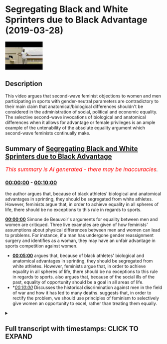 # Segregating Black and White Sprinters due to Black Advantage (2019-03-28)

![alt Segregating Black and White Sprinters due to Black Advantage](QAL5-zWYIz0.jpg "Segregating Black and White Sprinters due to Black Advantage")

## Description

This video argues that second-wave feminist objections to women and men participating in sports with gender-neutral parameters are contradictory to their main claim that anatomical/biological differences shouldn't be considered in the administration of social, political and economic equality. The selective second-wave invocations of biological and anatomical differences when it allows for advantage or female privileges is an ample example of the untenability of the absolute equality argument which second-wave feminists continually make.

## Summary of [Segregating Black and White Sprinters due to Black Advantage](https://www.youtube.com/watch?v=QAL5-zWYIz0)


*<span style="color:red; font-size:125%">This summary is AI generated - there may be inaccuracies</span>. [](/)*

### [00:00:00](https://www.youtube.com/watch?v=QAL5-zWYIz0&t=0) - [00:10:00](https://www.youtube.com/watch?v=QAL5-zWYIz0&t=600)

 the author argues that, because of black athletes' biological and anatomical advantages in sprinting, they should be segregated from white athletes. However, feminists argue that, in order to achieve equality in all spheres of life, there should be no exceptions to this rule in regards to sports.

**[00:00:00](https://www.youtube.com/watch?v=QAL5-zWYIz0&t=0)**  Simone de Beauvoir's arguments for equality between men and women are critiqued. Three live examples are given of how feminists' assumptions about physical differences between men and women can lead to problems. For instance, if a man has undergone gender reassignment surgery and identifies as a woman, they may have an unfair advantage in sports competition against women.
* **[00:05:00](https://www.youtube.com/watch?v=QAL5-zWYIz0&t=300)** argues that, because of black athletes' biological and anatomical advantages in sprinting, they should be segregated from white athletes. However, feminists argue that, in order to achieve equality in all spheres of life, there should be no exceptions to this rule in regards to sports. also argues that, because of the social ills of the past, equality of opportunity should be a goal in all areas of life.
* **[00:10:00](https://www.youtube.com/watch?v=QAL5-zWYIz0&t=600)* Discusses the historical discrimination against men in the field of war and how it has led to many deaths. suggests that, in order to rectify the problem, we should use principles of feminism to selectively give women an opportunity to excel, rather than treating them equally.

<details><summary><h2>Full transcript with timestamps: CLICK TO EXPAND</h2></summary>

[0:00:00](https://youtu.be/QAL5-zWYIz0?t=0) in examining especially second-wave  
[0:00:03](https://youtu.be/QAL5-zWYIz0?t=3) feminist ik discourse is clear the  
[0:00:06](https://youtu.be/QAL5-zWYIz0?t=6) premises the premises there are physical  
[0:00:10](https://youtu.be/QAL5-zWYIz0?t=10) differences Simone de Beauvoir makes  
[0:00:13](https://youtu.be/QAL5-zWYIz0?t=13) that candidly clear there are physical  
[0:00:16](https://youtu.be/QAL5-zWYIz0?t=16) differences between men and women we  
[0:00:17](https://youtu.be/QAL5-zWYIz0?t=17) know them we're not ignorant to them  
[0:00:21](https://youtu.be/QAL5-zWYIz0?t=21) she even mentions emotional differences  
[0:00:24](https://youtu.be/QAL5-zWYIz0?t=24) in her book the second sex and her  
[0:00:27](https://youtu.be/QAL5-zWYIz0?t=27) chapter on biology she says even  
[0:00:29](https://youtu.be/QAL5-zWYIz0?t=29) biological differences anatomical  
[0:00:31](https://youtu.be/QAL5-zWYIz0?t=31) differences physiological differences  
[0:00:33](https://youtu.be/QAL5-zWYIz0?t=33) psychological differences emotional  
[0:00:35](https://youtu.be/QAL5-zWYIz0?t=35) differences but the argument goes as  
[0:00:37](https://youtu.be/QAL5-zWYIz0?t=37) follows despite those differences there  
[0:00:40](https://youtu.be/QAL5-zWYIz0?t=40) should be equality does that make sense  
[0:00:44](https://youtu.be/QAL5-zWYIz0?t=44) so far so if a second-rate feminist  
[0:00:46](https://youtu.be/QAL5-zWYIz0?t=46) would say despite those differences  
[0:00:50](https://youtu.be/QAL5-zWYIz0?t=50) there should be equality afforded  
[0:00:53](https://youtu.be/QAL5-zWYIz0?t=53) what kind of equality political equality  
[0:00:55](https://youtu.be/QAL5-zWYIz0?t=55) social equality economic equality this  
[0:01:01](https://youtu.be/QAL5-zWYIz0?t=61) is pretty much in a nutshell what the  
[0:01:04](https://youtu.be/QAL5-zWYIz0?t=64) argument is now obviously one could  
[0:01:06](https://youtu.be/QAL5-zWYIz0?t=66) justifiably ask what's the proof of that  
[0:01:09](https://youtu.be/QAL5-zWYIz0?t=69) what's the evidence for that why should  
[0:01:12](https://youtu.be/QAL5-zWYIz0?t=72) that be the case how's that entailment  
[0:01:15](https://youtu.be/QAL5-zWYIz0?t=75) made from first principles Rousseff  
[0:01:19](https://youtu.be/QAL5-zWYIz0?t=79) supports how can you justify that  
[0:01:23](https://youtu.be/QAL5-zWYIz0?t=83) and that's really not a question that  
[0:01:26](https://youtu.be/QAL5-zWYIz0?t=86) there is any answer to frankly well that  
[0:01:28](https://youtu.be/QAL5-zWYIz0?t=88) there is any formula given for us on how  
[0:01:31](https://youtu.be/QAL5-zWYIz0?t=91) to answer those questions however and  
[0:01:36](https://youtu.be/QAL5-zWYIz0?t=96) this is moving on now to the second part  
[0:01:38](https://youtu.be/QAL5-zWYIz0?t=98) of the lecture which are to spend a  
[0:01:39](https://youtu.be/QAL5-zWYIz0?t=99) little bit of time on are we consistent  
[0:01:45](https://youtu.be/QAL5-zWYIz0?t=105) or are feminists consistent in  
[0:01:49](https://youtu.be/QAL5-zWYIz0?t=109) particular second where families are  
[0:01:50](https://youtu.be/QAL5-zWYIz0?t=110) they consistent in the application of  
[0:01:54](https://youtu.be/QAL5-zWYIz0?t=114) those principles now there are three  
[0:01:57](https://youtu.be/QAL5-zWYIz0?t=117) things three live examples I want to  
[0:02:00](https://youtu.be/QAL5-zWYIz0?t=120) give you to show you how problematic  
[0:02:04](https://youtu.be/QAL5-zWYIz0?t=124) these assumptions are for feminists the  
[0:02:07](https://youtu.be/QAL5-zWYIz0?t=127) first one relates and I'm sure many of  
[0:02:09](https://youtu.be/QAL5-zWYIz0?t=129) you might have been exposed to this it's  
[0:02:13](https://youtu.be/QAL5-zWYIz0?t=133) a big thing on the news now actually  
[0:02:15](https://youtu.be/QAL5-zWYIz0?t=135) that's why I'm bringing it up it's the  
[0:02:16](https://youtu.be/QAL5-zWYIz0?t=136) idea of transgendered sports now I'm not  
[0:02:22](https://youtu.be/QAL5-zWYIz0?t=142) sure if this is kind of them spill over  
[0:02:24](https://youtu.be/QAL5-zWYIz0?t=144) to Malaysia but this is certainly  
[0:02:26](https://youtu.be/QAL5-zWYIz0?t=146) something a hot topic in the West in  
[0:02:29](https://youtu.be/QAL5-zWYIz0?t=149) America and in the UK Western Europe the  
[0:02:32](https://youtu.be/QAL5-zWYIz0?t=152) question is say for instance you have  
[0:02:34](https://youtu.be/QAL5-zWYIz0?t=154) someone who identifies and who is  
[0:02:37](https://youtu.be/QAL5-zWYIz0?t=157) identified biologically as a man they do  
[0:02:41](https://youtu.be/QAL5-zWYIz0?t=161) a gender reassignment surgery and they  
[0:02:44](https://youtu.be/QAL5-zWYIz0?t=164) become self-identified as a woman okay  
[0:02:50](https://youtu.be/QAL5-zWYIz0?t=170) so they do a gender reassignment surgery  
[0:02:51](https://youtu.be/QAL5-zWYIz0?t=171) and then become self-identified as a  
[0:02:54](https://youtu.be/QAL5-zWYIz0?t=174) woman can they participate in sports  
[0:02:58](https://youtu.be/QAL5-zWYIz0?t=178) with women now second wave feminists on  
[0:03:03](https://youtu.be/QAL5-zWYIz0?t=183) the whole seem averse to the idea now  
[0:03:06](https://youtu.be/QAL5-zWYIz0?t=186) you can't make a generalization with  
[0:03:08](https://youtu.be/QAL5-zWYIz0?t=188) anything but big-time second wave  
[0:03:10](https://youtu.be/QAL5-zWYIz0?t=190) feminists like Germaine Greer who wrote  
[0:03:12](https://youtu.be/QAL5-zWYIz0?t=192) the book in 1971 the Female Eunuch  
[0:03:15](https://youtu.be/QAL5-zWYIz0?t=195) she's like one of the founding mothers  
[0:03:19](https://youtu.be/QAL5-zWYIz0?t=199) of feminism and she in an interview she  
[0:03:23](https://youtu.be/QAL5-zWYIz0?t=203) completely rejected the idea and guess  
[0:03:26](https://youtu.be/QAL5-zWYIz0?t=206) what she invoked she invoked anatomical  
[0:03:30](https://youtu.be/QAL5-zWYIz0?t=210) and biological advantage wait a minute  
[0:03:34](https://youtu.be/QAL5-zWYIz0?t=214) hold on now hold on now let me hear the  
[0:03:40](https://youtu.be/QAL5-zWYIz0?t=220) argument yes so the argument goes now  
[0:03:44](https://youtu.be/QAL5-zWYIz0?t=224) since the person and this is a very  
[0:03:46](https://youtu.be/QAL5-zWYIz0?t=226) sensible argument to me as a non  
[0:03:49](https://youtu.be/QAL5-zWYIz0?t=229) feminist right the argument goes since  
[0:03:53](https://youtu.be/QAL5-zWYIz0?t=233) men have anatomical biological  
[0:03:57](https://youtu.be/QAL5-zWYIz0?t=237) advantages hormonal advantages and even  
[0:04:01](https://youtu.be/QAL5-zWYIz0?t=241) having gone through that process and  
[0:04:04](https://youtu.be/QAL5-zWYIz0?t=244) then the assignment the gender  
[0:04:06](https://youtu.be/QAL5-zWYIz0?t=246) reassignment happens if they now compete  
[0:04:09](https://youtu.be/QAL5-zWYIz0?t=249) with women it will give them an unfair  
[0:04:11](https://youtu.be/QAL5-zWYIz0?t=251) advantage and it will give them an  
[0:04:14](https://youtu.be/QAL5-zWYIz0?t=254) entitled over privileged position in  
[0:04:17](https://youtu.be/QAL5-zWYIz0?t=257) that context wait a minute this is  
[0:04:21](https://youtu.be/QAL5-zWYIz0?t=261) important now I thought you said sex was  
[0:04:25](https://youtu.be/QAL5-zWYIz0?t=265) or not sex because that's a third wave  
[0:04:28](https://youtu.be/QAL5-zWYIz0?t=268) construct some say that sex is a social  
[0:04:31](https://youtu.be/QAL5-zWYIz0?t=271) construct Judith Butler hinted to this  
[0:04:32](https://youtu.be/QAL5-zWYIz0?t=272) in her book gender troubles 1990 but not  
[0:04:35](https://youtu.be/QAL5-zWYIz0?t=275) this some do say that I thought you said  
[0:04:39](https://youtu.be/QAL5-zWYIz0?t=279) gender was a social construct no and you  
[0:04:46](https://youtu.be/QAL5-zWYIz0?t=286) know it becomes even more problematic do  
[0:04:49](https://youtu.be/QAL5-zWYIz0?t=289) you know when it becomes more  
[0:04:50](https://youtu.be/QAL5-zWYIz0?t=290) problematic when we start to see so the  
[0:04:55](https://youtu.be/QAL5-zWYIz0?t=295) question is now should there be an  
[0:04:56](https://youtu.be/QAL5-zWYIz0?t=296) equality of opportunity for men and  
[0:04:59](https://youtu.be/QAL5-zWYIz0?t=299) women in certain sports should we or  
[0:05:06](https://youtu.be/QAL5-zWYIz0?t=306) should we segregate and separate them  
[0:05:10](https://youtu.be/QAL5-zWYIz0?t=310) you don't like segregation but you have  
[0:05:13](https://youtu.be/QAL5-zWYIz0?t=313) it in sports but no no it's justified  
[0:05:16](https://youtu.be/QAL5-zWYIz0?t=316) for anatomical and biological reasons so  
[0:05:19](https://youtu.be/QAL5-zWYIz0?t=319) you're saying they're on biological and  
[0:05:21](https://youtu.be/QAL5-zWYIz0?t=321) anatomical grounds you can justify  
[0:05:24](https://youtu.be/QAL5-zWYIz0?t=324) separation wait hold on now but men will  
[0:05:28](https://youtu.be/QAL5-zWYIz0?t=328) be given an advantage why don't you make  
[0:05:32](https://youtu.be/QAL5-zWYIz0?t=332) that argument in all context of  
[0:05:34](https://youtu.be/QAL5-zWYIz0?t=334) categories for instance if you look at  
[0:05:37](https://youtu.be/QAL5-zWYIz0?t=337) the hundred meter dash and I made this  
[0:05:41](https://youtu.be/QAL5-zWYIz0?t=341) argument before I make here again the  
[0:05:43](https://youtu.be/QAL5-zWYIz0?t=343) 100 meter sprints in the last 100 years  
[0:05:45](https://youtu.be/QAL5-zWYIz0?t=345) I don't know of one why  
[0:05:48](https://youtu.be/QAL5-zWYIz0?t=348) man who's won that no I don't know I  
[0:05:53](https://youtu.be/QAL5-zWYIz0?t=353) don't know one white man that's one that  
[0:05:55](https://youtu.be/QAL5-zWYIz0?t=355) it's dominated by black people not only  
[0:05:58](https://youtu.be/QAL5-zWYIz0?t=358) does black people West Africans and  
[0:06:00](https://youtu.be/QAL5-zWYIz0?t=360) Jamaicans should we separate the blacks  
[0:06:04](https://youtu.be/QAL5-zWYIz0?t=364) from the whites now if you say we  
[0:06:08](https://youtu.be/QAL5-zWYIz0?t=368) shouldn't separate the blacks from the  
[0:06:10](https://youtu.be/QAL5-zWYIz0?t=370) whites you're contradicting yourself you  
[0:06:12](https://youtu.be/QAL5-zWYIz0?t=372) know why because you said in cases where  
[0:06:16](https://youtu.be/QAL5-zWYIz0?t=376) there is biological and anatomical  
[0:06:19](https://youtu.be/QAL5-zWYIz0?t=379) advantages for one category of person  
[0:06:22](https://youtu.be/QAL5-zWYIz0?t=382) over another category of person there  
[0:06:24](https://youtu.be/QAL5-zWYIz0?t=384) should be separation so why should that  
[0:06:26](https://youtu.be/QAL5-zWYIz0?t=386) be the case only for gender why  
[0:06:29](https://youtu.be/QAL5-zWYIz0?t=389) shouldn't it also be the case for race  
[0:06:31](https://youtu.be/QAL5-zWYIz0?t=391) because you've recalled racist  
[0:06:33](https://youtu.be/QAL5-zWYIz0?t=393) this is selective invocation you see  
[0:06:38](https://youtu.be/QAL5-zWYIz0?t=398) they are not even consistent with their  
[0:06:40](https://youtu.be/QAL5-zWYIz0?t=400) principles these Africans are very good  
[0:06:44](https://youtu.be/QAL5-zWYIz0?t=404) at long-distance you know we have  
[0:06:47](https://youtu.be/QAL5-zWYIz0?t=407) someone called noir Farah very good  
[0:06:49](https://youtu.be/QAL5-zWYIz0?t=409) runner you know they have an advantage  
[0:06:53](https://youtu.be/QAL5-zWYIz0?t=413) East Africans birth early they have a  
[0:06:56](https://youtu.be/QAL5-zWYIz0?t=416) broadening advantage white people have  
[0:06:58](https://youtu.be/QAL5-zWYIz0?t=418) an advantage in something swimming and I  
[0:07:01](https://youtu.be/QAL5-zWYIz0?t=421) want to be controversial but I've never  
[0:07:03](https://youtu.be/QAL5-zWYIz0?t=423) seen a black man win that swimming race  
[0:07:04](https://youtu.be/QAL5-zWYIz0?t=424) I was at world market Michael Phelps how  
[0:07:07](https://youtu.be/QAL5-zWYIz0?t=427) many sons do you on it while we're gonna  
[0:07:11](https://youtu.be/QAL5-zWYIz0?t=431) separate the blacks from the whites  
[0:07:12](https://youtu.be/QAL5-zWYIz0?t=432) we're not going to separate the blacks  
[0:07:14](https://youtu.be/QAL5-zWYIz0?t=434) from the whites so what kind of  
[0:07:16](https://youtu.be/QAL5-zWYIz0?t=436) equalities you wanna so some feminists  
[0:07:19](https://youtu.be/QAL5-zWYIz0?t=439) would say we want equality of  
[0:07:20](https://youtu.be/QAL5-zWYIz0?t=440) opportunity and some would actually say  
[0:07:23](https://youtu.be/QAL5-zWYIz0?t=443) we want equality of outcome all right so  
[0:07:30](https://youtu.be/QAL5-zWYIz0?t=450) yeah some would say we want any quality  
[0:07:34](https://youtu.be/QAL5-zWYIz0?t=454) of opportunity but almost all feminists  
[0:07:37](https://youtu.be/QAL5-zWYIz0?t=457) would say that in fact so why don't you  
[0:07:40](https://youtu.be/QAL5-zWYIz0?t=460) have an equality of opportunity in  
[0:07:42](https://youtu.be/QAL5-zWYIz0?t=462) sports  
[0:07:45](https://youtu.be/QAL5-zWYIz0?t=465) why don't we arrange parameters that  
[0:07:49](https://youtu.be/QAL5-zWYIz0?t=469) mean that people of the same weights  
[0:07:51](https://youtu.be/QAL5-zWYIz0?t=471) whether they're men and women they go  
[0:07:54](https://youtu.be/QAL5-zWYIz0?t=474) together in competition we can do that  
[0:08:00](https://youtu.be/QAL5-zWYIz0?t=480) it's not difficult it's not difficult in  
[0:08:04](https://youtu.be/QAL5-zWYIz0?t=484) boxing for example you don't think  
[0:08:07](https://youtu.be/QAL5-zWYIz0?t=487) there's 75 kilogram women that's the  
[0:08:09](https://youtu.be/QAL5-zWYIz0?t=489) most popular category for men let's  
[0:08:11](https://youtu.be/QAL5-zWYIz0?t=491) bring them together right you want  
[0:08:13](https://youtu.be/QAL5-zWYIz0?t=493) equality of opportunity  
[0:08:14](https://youtu.be/QAL5-zWYIz0?t=494) no but that's advantage men but he said  
[0:08:18](https://youtu.be/QAL5-zWYIz0?t=498) the anatomical thing you see it is  
[0:08:20](https://youtu.be/QAL5-zWYIz0?t=500) really problematic  
[0:08:21](https://youtu.be/QAL5-zWYIz0?t=501) you have segregation acquiesce  
[0:08:25](https://youtu.be/QAL5-zWYIz0?t=505) segregation in some spheres where are  
[0:08:31](https://youtu.be/QAL5-zWYIz0?t=511) the feminists we needs we need a sign  
[0:08:35](https://youtu.be/QAL5-zWYIz0?t=515) against this seriously if your preview  
[0:08:40](https://youtu.be/QAL5-zWYIz0?t=520) are principally averse to a biological  
[0:08:43](https://youtu.be/QAL5-zWYIz0?t=523) anatomical arguments arranged parameters  
[0:08:47](https://youtu.be/QAL5-zWYIz0?t=527) which does not discriminate on gender in  
[0:08:51](https://youtu.be/QAL5-zWYIz0?t=531) the field of sports but they will never  
[0:08:54](https://youtu.be/QAL5-zWYIz0?t=534) do that because it's not about equality  
[0:08:58](https://youtu.be/QAL5-zWYIz0?t=538) it's about entitlement it's about where  
[0:09:03](https://youtu.be/QAL5-zWYIz0?t=543) can we find the advantages that's the  
[0:09:06](https://youtu.be/QAL5-zWYIz0?t=546) problem and this case becomes more  
[0:09:10](https://youtu.be/QAL5-zWYIz0?t=550) exacerbated when we look at war we need  
[0:09:15](https://youtu.be/QAL5-zWYIz0?t=555) to rectify the social ills problems of  
[0:09:21](https://youtu.be/QAL5-zWYIz0?t=561) the past patriarchal society and we need  
[0:09:27](https://youtu.be/QAL5-zWYIz0?t=567) to have equality of opportunity in all  
[0:09:31](https://youtu.be/QAL5-zWYIz0?t=571) spheres in all industries political  
[0:09:33](https://youtu.be/QAL5-zWYIz0?t=573) social and economic there should be  
[0:09:36](https://youtu.be/QAL5-zWYIz0?t=576) absolutely no exception to that but war  
[0:09:41](https://youtu.be/QAL5-zWYIz0?t=581) that entails death that entails injury  
[0:09:46](https://youtu.be/QAL5-zWYIz0?t=586) we don't really know about that one I've  
[0:09:50](https://youtu.be/QAL5-zWYIz0?t=590) never actually come across their  
[0:09:54](https://youtu.be/QAL5-zWYIz0?t=594) movements that aims to rectify a  
[0:09:58](https://youtu.be/QAL5-zWYIz0?t=598) historic accumulation of gender  
[0:10:07](https://youtu.be/QAL5-zWYIz0?t=607) discrimination against men in the field  
[0:10:10](https://youtu.be/QAL5-zWYIz0?t=610) of war almost every military in every  
[0:10:14](https://youtu.be/QAL5-zWYIz0?t=614) country in the world in all of history  
[0:10:17](https://youtu.be/QAL5-zWYIz0?t=617) has been male-dominated men have died  
[0:10:21](https://youtu.be/QAL5-zWYIz0?t=621) now if we're being honest we should say  
[0:10:25](https://youtu.be/QAL5-zWYIz0?t=625) that's a severe matriarchy you're forced  
[0:10:30](https://youtu.be/QAL5-zWYIz0?t=630) meant to be society inclined or forced  
[0:10:33](https://youtu.be/QAL5-zWYIz0?t=633) to kill themselves and fight themselves  
[0:10:37](https://youtu.be/QAL5-zWYIz0?t=637) so for the protection of the country so  
[0:10:40](https://youtu.be/QAL5-zWYIz0?t=640) on feminism if there's an equality of  
[0:10:42](https://youtu.be/QAL5-zWYIz0?t=642) opportunity we should address that  
[0:10:44](https://youtu.be/QAL5-zWYIz0?t=644) historic discrimination and we should  
[0:10:48](https://youtu.be/QAL5-zWYIz0?t=648) look at all the wars that men were  
[0:10:51](https://youtu.be/QAL5-zWYIz0?t=651) dominating the armies in them and we  
[0:10:54](https://youtu.be/QAL5-zWYIz0?t=654) should have female only conscription and  
[0:10:58](https://youtu.be/QAL5-zWYIz0?t=658) draft forcing the women to fight for the  
[0:11:01](https://youtu.be/QAL5-zWYIz0?t=661) men for at least the amount of time that  
[0:11:04](https://youtu.be/QAL5-zWYIz0?t=664) would equalize the historic imbalance no  
[0:11:10](https://youtu.be/QAL5-zWYIz0?t=670) but brother which are being flooded by  
[0:11:20](https://youtu.be/QAL5-zWYIz0?t=680) males men is that extra words the actual  
[0:11:25](https://youtu.be/QAL5-zWYIz0?t=685) maitreya watch before mecca for the meat  
[0:11:29](https://youtu.be/QAL5-zWYIz0?t=689) to go to Milan talks  
[0:11:35](https://youtu.be/QAL5-zWYIz0?t=695) what kind of things is what the most  
[0:11:38](https://youtu.be/QAL5-zWYIz0?t=698) part so if we're going  
[0:11:40](https://youtu.be/QAL5-zWYIz0?t=700) nobody quality first should we rectify  
[0:11:44](https://youtu.be/QAL5-zWYIz0?t=704) that the program is guys no it's just to  
[0:11:49](https://youtu.be/QAL5-zWYIz0?t=709) selective you choose want to be  
[0:11:52](https://youtu.be/QAL5-zWYIz0?t=712) absolutely equal and you choose you're  
[0:11:55](https://youtu.be/QAL5-zWYIz0?t=715) in session this is the problem so these  
[0:11:59](https://youtu.be/QAL5-zWYIz0?t=719) are some clear examples of  
[0:12:02](https://youtu.be/QAL5-zWYIz0?t=722) inconsistencies even using the first  
[0:12:05](https://youtu.be/QAL5-zWYIz0?t=725) principles of feminism even using  
[0:12:08](https://youtu.be/QAL5-zWYIz0?t=728) exactly what they're talking about  
</details>